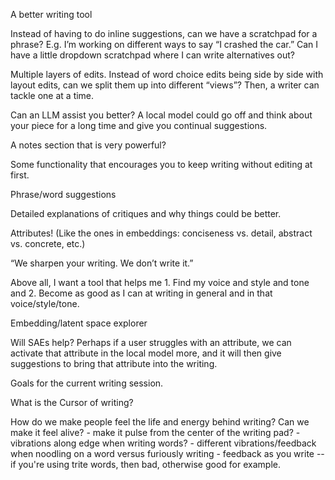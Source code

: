 A better writing tool

Instead of having to do inline suggestions, can we have a scratchpad for a phrase? E.g. I’m working on different ways to say “I crashed the car.” Can I have a little dropdown scratchpad where I can write alternatives out?

Multiple layers of edits. Instead of word choice edits being side by side with layout edits, can we split them up into different “views”? Then, a writer can tackle one at a time.

Can an LLM assist you better? A local model could go off and think about your piece for a long time and give you continual suggestions.

A notes section that is very powerful? 

Some functionality that encourages you to keep writing without editing at first.

Phrase/word suggestions 

Detailed explanations of critiques and why things could be better.

Attributes! (Like the ones in embeddings: conciseness vs. detail, abstract vs. concrete, etc.)

“We sharpen your writing. We don’t write it.”

Above all, I want a tool that helps me 1. Find my voice and style and tone and 2. Become as good as I can at writing in general and in that voice/style/tone.

Embedding/latent space explorer

Will SAEs help? Perhaps if a user struggles with an attribute, we can activate that attribute in the local model more, and it will then give suggestions to bring that attribute into the writing.

Goals for the current writing session.

What is the Cursor of writing?


How do we make people feel the life and energy behind writing? Can we make it feel alive?
    - make it pulse from the center of the writing pad?
    - vibrations along edge when writing words?
    - different vibrations/feedback when noodling on a word versus furiously writing
    - feedback as you write -- if you're using trite words, then bad, otherwise good for example.
